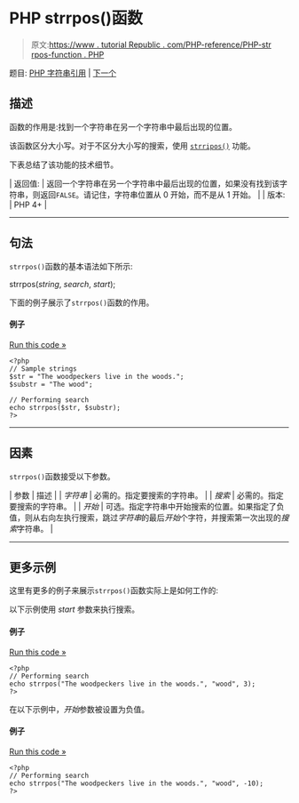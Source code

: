 # PHP strrpos()函数

> 原文:[https://www . tutorial Republic . com/PHP-reference/PHP-str rpos-function . PHP](https://www.tutorialrepublic.com/php-reference/php-strrpos-function.php)

题目: [PHP 字符串引用](php-string-functions.php)  | [下一个](php-strspn-function.php)

## 描述

函数的作用是:找到一个字符串在另一个字符串中最后出现的位置。

该函数区分大小写。对于不区分大小写的搜索，使用 [`strripos()`](php-strripos-function.php) 功能。

下表总结了该功能的技术细节。

| 返回值: | 返回一个字符串在另一个字符串中最后出现的位置，如果没有找到该字符串，则返回`FALSE`。请记住，字符串位置从 0 开始，而不是从 1 开始。 |
| 版本: | PHP 4+ |

* * *

## 句法

`strrpos()`函数的基本语法如下所示:

strrpos(*string*, *search*, *start*);

下面的例子展示了`strrpos()`函数的作用。

#### 例子

[Run this code »](../codelab.php?topic=php&file=find-the-last-occurrence-of-a-substring-in-a-string "Run this code to view the output")

```
<?php
// Sample strings
$str = "The woodpeckers live in the woods.";
$substr = "The wood";

// Performing search
echo strrpos($str, $substr);
?>
```

* * *

## 因素

`strrpos()`函数接受以下参数。

| 参数 | 描述 |
| *字符串* | 必需的。指定要搜索的字符串。 |
| *搜索* | 必需的。指定要搜索的字符串。 |
| *开始* | 可选。指定字符串中开始搜索的位置。如果指定了负值，则从右向左执行搜索，跳过*字符串*的最后*开始*个字符，并搜索第一次出现的*搜索*字符串。 |

* * *

## 更多示例

这里有更多的例子来展示`strrpos()`函数实际上是如何工作的:

以下示例使用 *start* 参数来执行搜索。

#### 例子

[Run this code »](../codelab.php?topic=php&file=using-positive-start-value-in-strrpos "Run this code to view the output")

```
<?php
// Performing search
echo strrpos("The woodpeckers live in the woods.", "wood", 3); 
?>
```

在以下示例中，*开始*参数被设置为负值。

#### 例子

[Run this code »](../codelab.php?topic=php&file=using-negative-start-value-in-strrpos "Run this code to view the output")

```
<?php
// Performing search
echo strrpos("The woodpeckers live in the woods.", "wood", -10);
?>
```